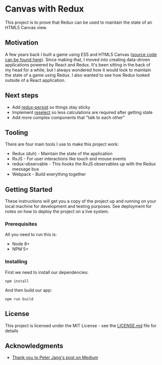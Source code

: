 # Canvas with Redux
This project is to prove that Redux can be used to maintain the state of an HTML5 Canvas view.

## Motivation
A few years back I built a game using ES5 and HTML5 Canvas ([source code can be found here](https://github.com/posty72/good-company-game)). Since making that, I moved into creating data-driven applications powered by React and Redux. It's been sitting in the back of my head for a while, but I always wondered how it would look to maintain the state of a game using Redux. I also wanted to see how Redux looked outside of a React application.

## Next steps
- Add [redux-persist](https://github.com/rt2zz/redux-persist) so things stay sticky
- Implement [reselect](https://github.com/reactjs/reselect) so less calculations are required after getting state
- Add more complex components that "talk to each other"

## Tooling

There are four main tools I use to make this project work:
- Redux (duh) - Maintain the state of the application
- RxJS - For user interactions like touch and mouse events
- redux-observable - This hooks the RxJS observables up with the Redux message bus
- Webpack - Build everything together


## Getting Started

These instructions will get you a copy of the project up and running on your local machine for development and testing purposes. See deployment for notes on how to deploy the project on a live system.

### Prerequisites

All you need to run this is:
- Node 8+
- NPM 5+

### Installing

First we need to install our dependencies:
```
npm install
```

And then build our app:
```
npm run build
```

## License

This project is licensed under the MIT License - see the [LICENSE.md](LICENSE.md) file for details

## Acknowledgments

* [Thank you to Peter Jang's post on Medium](https://medium.com/@peterxjang/a-functional-canvas-approach-with-redux-ce59a369241b)
